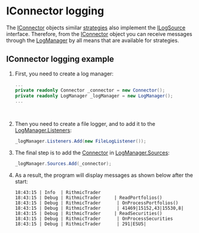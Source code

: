 # IConnector logging

The [IConnector](xref:StockSharp.BusinessEntities.IConnector) objects similar [strategies](strategy_logging.md) also implement the [ILogSource](xref:Ecng.Logging.ILogSource) interface. Therefore, from the [IConnector](xref:StockSharp.BusinessEntities.IConnector) object you can receive messages through the [LogManager](xref:Ecng.Logging.LogManager) by all means that are available for strategies. 

## IConnector logging example

1. First, you need to create a log manager: 

   ```cs
   ...
   private readonly Connector _connector = new Connector();
   private readonly LogManager _logManager = new LogManager();
   ...
   				
   				
   ```
2. Then you need to create a file logger, and to add it to the [LogManager.Listeners](xref:Ecng.Logging.LogManager.Listeners): 

   ```cs
   _logManager.Listeners.Add(new FileLogListener());
   ```
3. The final step is to add the [Connector](xref:StockSharp.Algo.Connector) in [LogManager.Sources](xref:Ecng.Logging.LogManager.Sources): 

   ```cs
   _logManager.Sources.Add(_connector);
   ```
4. As a result, the program will display messages as shown below after the start: 

   ```none
   18:43:15 | Info  | RithmicTrader
   18:43:15 | Debug | RithmicTrader     | ReadPortfolios()
   18:43:15 | Debug | RithmicTrader      | OnProcessPortfolios()
   18:43:15 | Debug | RithmicTrader      | 41469|15152,43|15530,8|
   18:43:15 | Debug | RithmicTrader     | ReadSecurities()
   18:43:15 | Debug | RithmicTrader      | OnProcessSecurities
   18:43:15 | Debug | RithmicTrader      | 291|ESU5|
   ```
